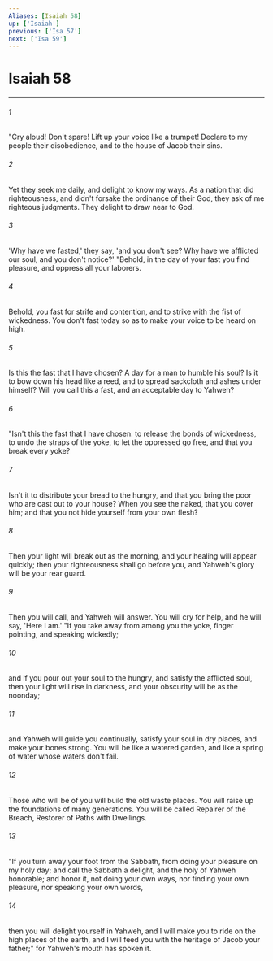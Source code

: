 ```yaml
---
Aliases: [Isaiah 58]
up: ['Isaiah']
previous: ['Isa 57']
next: ['Isa 59']
---
```

# Isaiah 58
***





###### 1 

"Cry aloud! Don't spare! Lift up your voice like a trumpet! Declare to my people their disobedience, and to the house of Jacob their sins. 



###### 2 

Yet they seek me daily, and delight to know my ways. As a nation that did righteousness, and didn't forsake the ordinance of their God, they ask of me righteous judgments. They delight to draw near to God. 



###### 3 

'Why have we fasted,' they say, 'and you don't see? Why have we afflicted our soul, and you don't notice?' "Behold, in the day of your fast you find pleasure, and oppress all your laborers. 



###### 4 

Behold, you fast for strife and contention, and to strike with the fist of wickedness. You don't fast today so as to make your voice to be heard on high. 



###### 5 

Is this the fast that I have chosen? A day for a man to humble his soul? Is it to bow down his head like a reed, and to spread sackcloth and ashes under himself? Will you call this a fast, and an acceptable day to Yahweh? 



###### 6 

"Isn't this the fast that I have chosen: to release the bonds of wickedness, to undo the straps of the yoke, to let the oppressed go free, and that you break every yoke? 



###### 7 

Isn't it to distribute your bread to the hungry, and that you bring the poor who are cast out to your house? When you see the naked, that you cover him; and that you not hide yourself from your own flesh? 



###### 8 

Then your light will break out as the morning, and your healing will appear quickly; then your righteousness shall go before you, and Yahweh's glory will be your rear guard. 



###### 9 

Then you will call, and Yahweh will answer. You will cry for help, and he will say, 'Here I am.' "If you take away from among you the yoke, finger pointing, and speaking wickedly; 



###### 10 

and if you pour out your soul to the hungry, and satisfy the afflicted soul, then your light will rise in darkness, and your obscurity will be as the noonday; 



###### 11 

and Yahweh will guide you continually, satisfy your soul in dry places, and make your bones strong. You will be like a watered garden, and like a spring of water whose waters don't fail. 



###### 12 

Those who will be of you will build the old waste places. You will raise up the foundations of many generations. You will be called Repairer of the Breach, Restorer of Paths with Dwellings. 



###### 13 

"If you turn away your foot from the Sabbath, from doing your pleasure on my holy day; and call the Sabbath a delight, and the holy of Yahweh honorable; and honor it, not doing your own ways, nor finding your own pleasure, nor speaking your own words, 



###### 14 

then you will delight yourself in Yahweh, and I will make you to ride on the high places of the earth, and I will feed you with the heritage of Jacob your father;" for Yahweh's mouth has spoken it.
